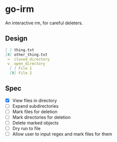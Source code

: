 # go-irm

An interactive rm, for careful deleters.

## Design

```markdown
[ ] thing.txt
[X] other_thing.txt
 >  closed_directory
 v  open_directory
  [ ] File 1
  [X] File 2
```

## Spec

- [X] View files in directory
- [ ] Expand subdirectories
- [ ] Mark files for deletion
- [ ] Mark directories for deletion
- [ ] Delete marked objects
- [ ] Dry run to file
- [ ] Allow user to input regex and mark files for them
